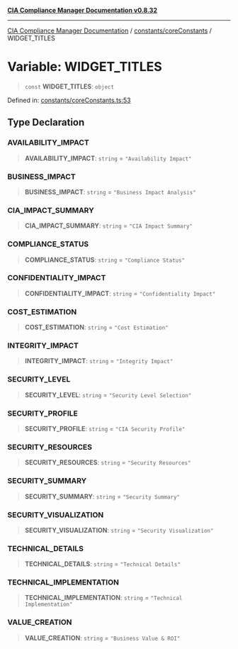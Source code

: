 [**CIA Compliance Manager Documentation v0.8.32**](../../../README.md)

***

[CIA Compliance Manager Documentation](../../../modules.md) / [constants/coreConstants](../README.md) / WIDGET\_TITLES

# Variable: WIDGET\_TITLES

> `const` **WIDGET\_TITLES**: `object`

Defined in: [constants/coreConstants.ts:53](https://github.com/Hack23/cia-compliance-manager/blob/0dc9a11e510cc2f2986e7debe532892627f2b00f/src/constants/coreConstants.ts#L53)

## Type Declaration

### AVAILABILITY\_IMPACT

> **AVAILABILITY\_IMPACT**: `string` = `"Availability Impact"`

### BUSINESS\_IMPACT

> **BUSINESS\_IMPACT**: `string` = `"Business Impact Analysis"`

### CIA\_IMPACT\_SUMMARY

> **CIA\_IMPACT\_SUMMARY**: `string` = `"CIA Impact Summary"`

### COMPLIANCE\_STATUS

> **COMPLIANCE\_STATUS**: `string` = `"Compliance Status"`

### CONFIDENTIALITY\_IMPACT

> **CONFIDENTIALITY\_IMPACT**: `string` = `"Confidentiality Impact"`

### COST\_ESTIMATION

> **COST\_ESTIMATION**: `string` = `"Cost Estimation"`

### INTEGRITY\_IMPACT

> **INTEGRITY\_IMPACT**: `string` = `"Integrity Impact"`

### SECURITY\_LEVEL

> **SECURITY\_LEVEL**: `string` = `"Security Level Selection"`

### SECURITY\_PROFILE

> **SECURITY\_PROFILE**: `string` = `"CIA Security Profile"`

### SECURITY\_RESOURCES

> **SECURITY\_RESOURCES**: `string` = `"Security Resources"`

### SECURITY\_SUMMARY

> **SECURITY\_SUMMARY**: `string` = `"Security Summary"`

### SECURITY\_VISUALIZATION

> **SECURITY\_VISUALIZATION**: `string` = `"Security Visualization"`

### TECHNICAL\_DETAILS

> **TECHNICAL\_DETAILS**: `string` = `"Technical Details"`

### TECHNICAL\_IMPLEMENTATION

> **TECHNICAL\_IMPLEMENTATION**: `string` = `"Technical Implementation"`

### VALUE\_CREATION

> **VALUE\_CREATION**: `string` = `"Business Value & ROI"`
